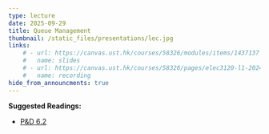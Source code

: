 ```yaml
---
type: lecture
date: 2025-09-29
title: Queue Management
thumbnail: /static_files/presentations/lec.jpg
links: 
    # - url: https://canvas.ust.hk/courses/58326/modules/items/1437137
    #   name: slides
    # - url: https://canvas.ust.hk/courses/58326/pages/elec3120-l1-2024-10-03-15-00
    #   name: recording
hide_from_announcments: true
---
```

**Suggested Readings:**
- [P&D 6.2](https://book.systemsapproach.org/congestion/queuing.html)
